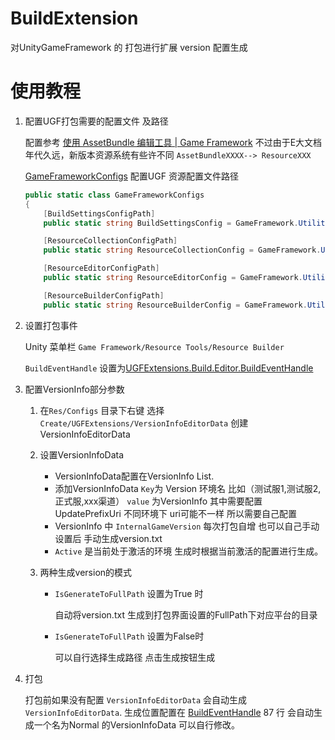 # BuildExtension

对UnityGameFramework 的 打包进行扩展  version 配置生成

# 使用教程

1. 配置UGF打包需要的配置文件 及路径

   配置参考 [使用 AssetBundle 编辑工具 | Game Framework](https://gameframework.cn/uncategorized/使用-assetbundle-编辑器/)  不过由于E大文档年代久远，新版本资源系统有些许不同   `AssetBundleXXXX--> ResourceXXX `  

   [GameFrameworkConfigs](./Editor/GameFrameworkConfigs.cs) 配置UGF 资源配置文件路径

   ```csharp
   public static class GameFrameworkConfigs
   {
       [BuildSettingsConfigPath]
       public static string BuildSettingsConfig = GameFramework.Utility.Path.GetRegularPath(Path.Combine(Application.dataPath, "Res/Configs/BuildSettings.xml"));
   
       [ResourceCollectionConfigPath]
       public static string ResourceCollectionConfig = GameFramework.Utility.Path.GetRegularPath(Path.Combine(Application.dataPath, "Res/Configs/ResourceCollection.xml"));
   
       [ResourceEditorConfigPath]
       public static string ResourceEditorConfig = GameFramework.Utility.Path.GetRegularPath(Path.Combine(Application.dataPath, "Res/Configs/ResourceEditor.xml"));
   
       [ResourceBuilderConfigPath]
       public static string ResourceBuilderConfig = GameFramework.Utility.Path.GetRegularPath(Path.Combine(Application.dataPath, "Res/Configs/ResourceBuilder.xml"));
   ```

2. 设置打包事件

   Unity 菜单栏 `Game Framework/Resource Tools/Resource Builder`

   `BuildEventHandle` 设置为[UGFExtensions.Build.Editor.BuildEventHandle](./Editor/BuildEventHandle.cs) 

3. 配置VersionInfo部分参数

   1. 在`Res/Configs` 目录下右键 选择`Create/UGFExtensions/VersionInfoEditorData` 创建VersionInfoEditorData

   2. 设置VersionInfoData
      * VersionInfoData配置在VersionInfo List.
      * 添加VersionInfoData   `Key`为 Version 环境名 比如（测试服1,测试服2,正式服,xxx渠道）
        `value` 为VersionInfo 其中需要配置UpdatePrefixUri  不同环境下 uri可能不一样 所以需要自己配置
      * VersionInfo 中 `InternalGameVersion` 每次打包自增 也可以自己手动设置后 手动生成version.txt
      * `Active` 是当前处于激活的环境  生成时根据当前激活的配置进行生成。
   3. 两种生成version的模式 

      * `IsGenerateToFullPath`  设置为True 时 

        自动将version.txt 生成到打包界面设置的FullPath下对应平台的目录

      * `IsGenerateToFullPath`  设置为False时

        可以自行选择生成路径 点击生成按钮生成

4. 打包

   打包前如果没有配置 `VersionInfoEditorData` 会自动生成 `VersionInfoEditorData`.  生成位置配置在 [BuildEventHandle](./Editor/BuildEventHandle.cs)  87 行
   会自动生成一个名为Normal 的VersionInfoData 可以自行修改。

